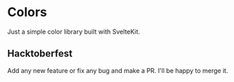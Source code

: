 # Colors

Just a simple color library built with SvelteKit.

## Hacktoberfest

Add any new feature or fix any bug and make a PR. I'll be happy to merge it.
